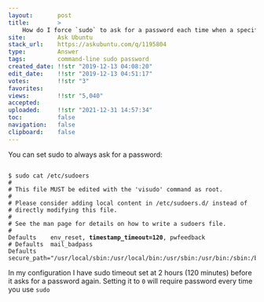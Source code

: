 ```yaml
---
layout:       post
title:        >
    How do I force `sudo` to ask for a password each time when a specific command is used?
site:         Ask Ubuntu
stack_url:    https://askubuntu.com/q/1195804
type:         Answer
tags:         command-line sudo password
created_date: !!str "2019-12-13 04:08:20"
edit_date:    !!str "2019-12-13 04:51:17"
votes:        !!str "3"
favorites:    
views:        !!str "5,040"
accepted:     
uploaded:     !!str "2021-12-31 14:57:34"
toc:          false
navigation:   false
clipboard:    false
---
```


You can set sudo to always ask for a password:

<pre><code>
$ sudo cat /etc/sudoers
# 
# This file MUST be edited with the 'visudo' command as root.
# 
# Please consider adding local content in /etc/sudoers.d/ instead of
# directly modifying this file.
# 
# See the man page for details on how to write a sudoers file.
# 
Defaults	env_reset, <b>timestamp_timeout=120</b>, pwfeedback
# Defaults	mail_badpass
Defaults	secure_path="/usr/local/sbin:/usr/local/bin:/usr/sbin:/usr/bin:/sbin:/bin:/snap/bin"
</code></pre>

In my configuration I have sudo timeout set at 2 hours (120 minutes) before it asks for a password again. Setting it to `0` will require password every time you use `sudo`
